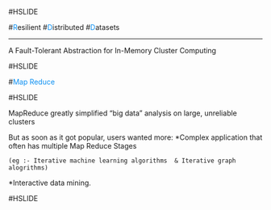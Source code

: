 #HSLIDE

#<span style="color:#0b8ff2;text-align:left">R</span>esilient 
#<span style="color:#0b8ff2;text-align:left">D</span>istributed
#<span style="color:#0b8ff2;text-align:left">D</span>atasets
<hr>
A Fault-Tolerant Abstraction for In-Memory Cluster Computing

#HSLIDE

#<span style="color:#0b8ff2;text-align:left">Map Reduce</span>


#HSLIDE

MapReduce greatly simplified “big data” analysis on large, unreliable clusters 

But as soon as it got popular, users wanted more:
*Complex application that often has multiple Map Reduce Stages

    (eg :- Iterative machine learning algorithms  & Iterative graph alogrithms)
    
*Interactive data mining. 


#HSLIDE
